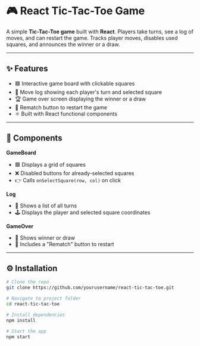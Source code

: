 # 🎮 React Tic-Tac-Toe Game

A simple **Tic-Tac-Toe game** built with **React**. Players take turns, see a log of moves, and can restart the game. Tracks player moves, disables used squares, and announces the winner or a draw.

---

## ✨ Features

- 🟦 Interactive game board with clickable squares  
- 📜 Move log showing each player's turn and selected square  
- 🏆 Game over screen displaying the winner or a draw  
- 🔄 Rematch button to restart the game  
- ⚛️ Built with React functional components  

---

## 🧩 Components

**GameBoard**  
- 🟩 Displays a grid of squares  
- ❌ Disabled buttons for already-selected squares  
- 👉 Calls `onSelectSquare(row, col)` on click  

**Log**  
- 📝 Shows a list of all turns  
- 🕹️ Displays the player and selected square coordinates  

**GameOver**  
- 🏁 Shows winner or draw  
- 🔁 Includes a "Rematch" button to restart  

---

## ⚙️ Installation

```bash
# Clone the repo
git clone https://github.com/yourusername/react-tic-tac-toe.git

# Navigate to project folder
cd react-tic-tac-toe

# Install dependencies
npm install

# Start the app
npm start
